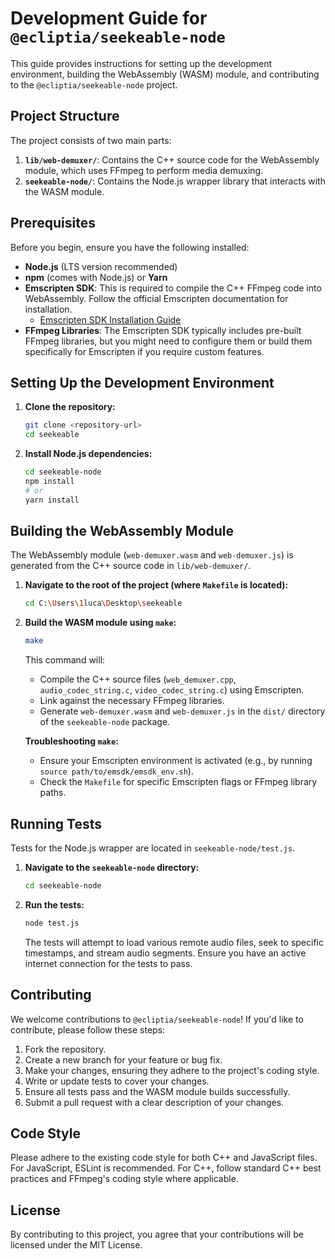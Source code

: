 # Development Guide for `@ecliptia/seekeable-node`

This guide provides instructions for setting up the development environment, building the WebAssembly (WASM) module, and contributing to the `@ecliptia/seekeable-node` project.

## Project Structure

The project consists of two main parts:

1.  **`lib/web-demuxer/`**: Contains the C++ source code for the WebAssembly module, which uses FFmpeg to perform media demuxing.
2.  **`seekeable-node/`**: Contains the Node.js wrapper library that interacts with the WASM module.

## Prerequisites

Before you begin, ensure you have the following installed:

-   **Node.js** (LTS version recommended)
-   **npm** (comes with Node.js) or **Yarn**
-   **Emscripten SDK**: This is required to compile the C++ FFmpeg code into WebAssembly. Follow the official Emscripten documentation for installation.
    -   [Emscripten SDK Installation Guide](https://emscripten.org/docs/getting_started/downloads.html)
-   **FFmpeg Libraries**: The Emscripten SDK typically includes pre-built FFmpeg libraries, but you might need to configure them or build them specifically for Emscripten if you require custom features.

## Setting Up the Development Environment

1.  **Clone the repository:**
    ```bash
    git clone <repository-url>
    cd seekeable
    ```

2.  **Install Node.js dependencies:**
    ```bash
    cd seekeable-node
    npm install
    # or
    yarn install
    ```

## Building the WebAssembly Module

The WebAssembly module (`web-demuxer.wasm` and `web-demuxer.js`) is generated from the C++ source code in `lib/web-demuxer/`.

1.  **Navigate to the root of the project (where `Makefile` is located):**
    ```bash
    cd C:\Users\1luca\Desktop\seekeable
    ```

2.  **Build the WASM module using `make`:**
    ```bash
    make
    ```
    This command will:
    -   Compile the C++ source files (`web_demuxer.cpp`, `audio_codec_string.c`, `video_codec_string.c`) using Emscripten.
    -   Link against the necessary FFmpeg libraries.
    -   Generate `web-demuxer.wasm` and `web-demuxer.js` in the `dist/` directory of the `seekeable-node` package.

    **Troubleshooting `make`:**
    -   Ensure your Emscripten environment is activated (e.g., by running `source path/to/emsdk/emsdk_env.sh`).
    -   Check the `Makefile` for specific Emscripten flags or FFmpeg library paths.

## Running Tests

Tests for the Node.js wrapper are located in `seekeable-node/test.js`.

1.  **Navigate to the `seekeable-node` directory:**
    ```bash
    cd seekeable-node
    ```

2.  **Run the tests:**
    ```bash
    node test.js
    ```
    The tests will attempt to load various remote audio files, seek to specific timestamps, and stream audio segments. Ensure you have an active internet connection for the tests to pass.

## Contributing

We welcome contributions to `@ecliptia/seekeable-node`! If you'd like to contribute, please follow these steps:

1.  Fork the repository.
2.  Create a new branch for your feature or bug fix.
3.  Make your changes, ensuring they adhere to the project's coding style.
4.  Write or update tests to cover your changes.
5.  Ensure all tests pass and the WASM module builds successfully.
6.  Submit a pull request with a clear description of your changes.

## Code Style

Please adhere to the existing code style for both C++ and JavaScript files. For JavaScript, ESLint is recommended. For C++, follow standard C++ best practices and FFmpeg's coding style where applicable.

## License

By contributing to this project, you agree that your contributions will be licensed under the MIT License.
